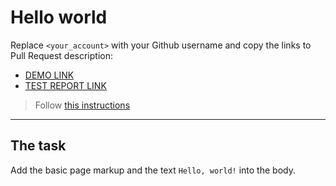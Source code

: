 # Hello world
Replace `<your_account>` with your Github username and copy the links to Pull Request description:
- [DEMO LINK](https://Hlazman.github.io/layout_hello-world/)
- [TEST REPORT LINK](https://Hlazman.github.io/layout_hello-world/report/html_report/)

> Follow [this instructions](https://mate-academy.github.io/layout_task-guideline/#how-to-solve-the-layout-tasks-on-github)
___

## The task 
Add the basic page markup and the text `Hello, world!` into the body.
